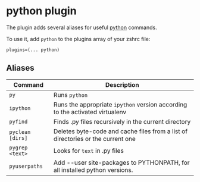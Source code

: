 # python plugin

The plugin adds several aliases for useful [python](https://www.python.org/) commands.

To use it, add `python` to the plugins array of your zshrc file:
```
plugins=(... python)
```

## Aliases

| Command          | Description                                                                     |
|------------------|---------------------------------------------------------------------------------|
| `py`             | Runs `python`                                                                   |
| `ipython`        | Runs the appropriate `ipython` version according to the activated virtualenv    |
| `pyfind`         | Finds .py files recursively in the current directory                            |
| `pyclean [dirs]` | Deletes byte-code and cache files from a list of directories or the current one |
| `pygrep <text>`  | Looks for `text` in .py files                                                   |
| `pyuserpaths`    | Add --user site-packages to PYTHONPATH, for all installed python versions.      |
